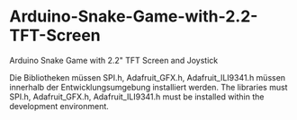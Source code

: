 # Arduino-Snake-Game-with-2.2-TFT-Screen
Arduino Snake Game with 2.2" TFT Screen and Joystick

Die Bibliotheken müssen SPI.h, Adafruit_GFX.h, Adafruit_ILI9341.h müssen innerhalb der Entwicklungsumgebung installiert werden.
The libraries must SPI.h, Adafruit_GFX.h, Adafruit_ILI9341.h must be installed within the development environment.
